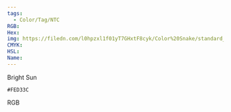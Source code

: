 ```yaml
---
tags:
  - Color/Tag/NTC
RGB:
Hex:
img: https://filedn.com/l0hpzxl1f01yT7GHxtF8cyk/Color%20Snake/standard_csv_to_svg/%23/FED33C.svg
CMYK:
HSL:
Name:
---
```

Bright Sun
```palette
#FED33C
```
RGB

